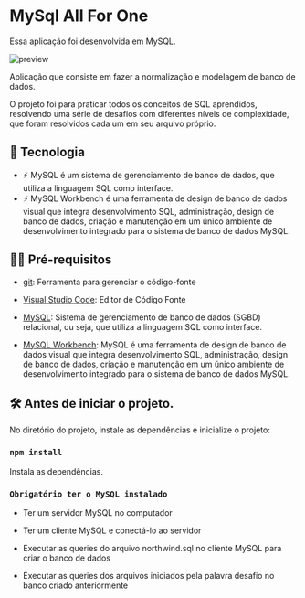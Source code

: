 # MySql All For One

Essa aplicação foi desenvolvida em MySQL.

![preview](.github/preview.gif)

Aplicação que consiste em fazer a normalização e modelagem de banco de dados.

O projeto foi para praticar todos os conceitos de SQL aprendidos, resolvendo uma série de desafios com diferentes níveis de complexidade, que foram resolvidos cada um em seu arquivo próprio.


## 🚀 Tecnologia

- ⚡ MySQL é um sistema de gerenciamento de banco de dados, que utiliza a linguagem SQL como interface.
- ⚡ MySQL Workbench é uma ferramenta de design de banco de dados visual que integra desenvolvimento SQL, administração, design de banco de dados, criação     e manutenção em um único ambiente de desenvolvimento integrado para o sistema de banco de dados MySQL.

## ✋🏻 Pré-requisitos

- [git](https://git-scm.com/downloads): Ferramenta para gerenciar o código-fonte

- [Visual Studio Code](https://code.visualstudio.com/): Editor de Código Fonte

- [MySQL](https://www.mysql.com/): Sistema de gerenciamento de banco de dados (SGBD) relacional, ou seja, que utiliza a linguagem SQL como interface.

- [MySQL Workbench](https://www.mysql.com/products/workbench/): MySQL é uma ferramenta de design de banco de dados visual que integra desenvolvimento       SQL, administração, design de banco de dados, criação e manutenção em um único ambiente de desenvolvimento integrado para o sistema de banco de dados     MySQL.

## :hammer_and_wrench: Antes de iniciar o projeto.

No diretório do projeto, instale as dependências e inicialize o projeto:

### `npm install`

Instala as dependências.

### `Obrigatório ter o MySQL instalado`

- Ter um servidor MySQL no computador

- Ter um cliente MySQL e conectá-lo ao servidor

- Executar as queries do arquivo northwind.sql no cliente MySQL para criar o banco de dados

- Executar as queries dos arquivos iniciados pela palavra desafio no banco criado anteriormente

